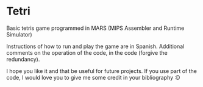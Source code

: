 # Tetri
Basic tetris game programmed in MARS (MIPS Assembler and Runtime Simulator)

Instructions of how to run and play the game are in Spanish. Additional comments on the operation of the code, in the code (forgive the redundancy).

I hope you like it and that be useful for future projects. If you use part of the code, I would love you to give me some credit in your bibliography :D
